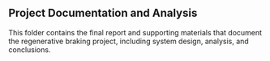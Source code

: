 ## Project Documentation and Analysis
This folder contains the final report and supporting materials that document the regenerative braking project, including system design, analysis, and conclusions.

